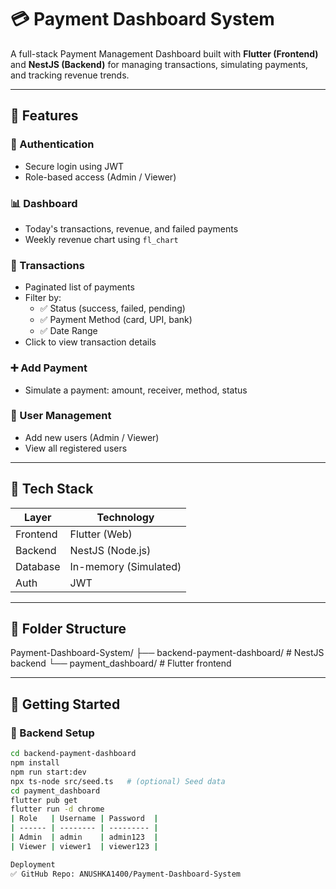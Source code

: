 # 💳 Payment Dashboard System

A full-stack Payment Management Dashboard built with **Flutter (Frontend)** and **NestJS (Backend)** for managing transactions, simulating payments, and tracking revenue trends.

---

## 📌 Features

### 🔐 Authentication
- Secure login using JWT
- Role-based access (Admin / Viewer)

### 📊 Dashboard
- Today's transactions, revenue, and failed payments
- Weekly revenue chart using `fl_chart`

### 💼 Transactions
- Paginated list of payments
- Filter by:
  - ✅ Status (success, failed, pending)
  - ✅ Payment Method (card, UPI, bank)
  - ✅ Date Range
- Click to view transaction details

### ➕ Add Payment
- Simulate a payment: amount, receiver, method, status

### 👥 User Management
- Add new users (Admin / Viewer)
- View all registered users

---

## 🧱 Tech Stack

| Layer      | Technology           |
|------------|----------------------|
| Frontend   | Flutter (Web)        |
| Backend    | NestJS (Node.js)     |
| Database   | In-memory (Simulated)|
| Auth       | JWT                  |

---

## 📁 Folder Structure
Payment-Dashboard-System/
├── backend-payment-dashboard/ # NestJS backend
└── payment_dashboard/ # Flutter frontend

---

## 🚀 Getting Started

### 🔧 Backend Setup

```bash
cd backend-payment-dashboard
npm install
npm run start:dev
npx ts-node src/seed.ts   # (optional) Seed data
cd payment_dashboard
flutter pub get
flutter run -d chrome
| Role   | Username | Password  |
| ------ | -------- | --------- |
| Admin  | admin    | admin123  |
| Viewer | viewer1  | viewer123 |

Deployment
✅ GitHub Repo: ANUSHKA1400/Payment-Dashboard-System


